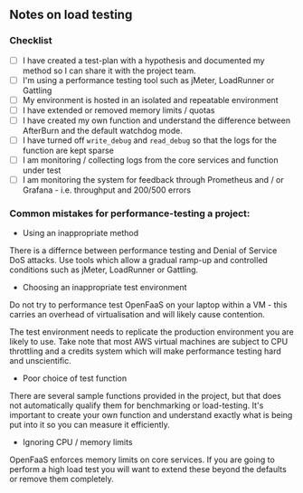 ## Notes on load testing

### Checklist

* [ ] I have created a test-plan with a hypothesis and documented my method so I can share it with the project team.
* [ ] I'm using a performance testing tool such as jMeter, LoadRunner or Gattling
* [ ] My environment is hosted in an isolated and repeatable environment
* [ ] I have extended or removed memory limits / quotas
* [ ] I have created my own function and understand the difference between AfterBurn and the default watchdog mode.
* [ ] I have turned off `write_debug` and `read_debug` so that the logs for the function are kept sparse
* [ ] I am monitoring / collecting logs from the core services and function under test
* [ ] I am monitoring the system for feedback through Prometheus and / or Grafana - i.e. throughput and 200/500 errors

### Common mistakes for performance-testing a project:

* Using an inappropriate method

There is a differnce between performance testing and Denial of Service DoS attacks. Use tools which allow a gradual ramp-up and controlled conditions such as jMeter, LoadRunner or Gattling.

* Choosing an inappropriate test environment

Do not try to performance test OpenFaaS on your laptop within a VM - this carries an overhead of virtualisation and will likely cause contention.

The test environment needs to replicate the production environment you are likely to use. Take note that most AWS virtual machines are subject to CPU throttling and a credits system which will make performance testing hard and unscientific.

* Poor choice of test function

There are several sample functions provided in the project, but that does not automatically qualify them for benchmarking or load-testing. It's important to create your own function and understand exactly what is being put into it so you can measure it efficiently.

* Ignoring CPU / memory limits

OpenFaaS enforces memory limits on core services. If you are going to perform a high load test you will want to extend these beyond the defaults or remove them completely.

